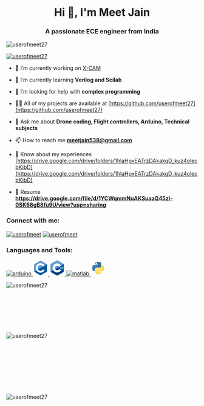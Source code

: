 <h1 align="center">Hi 👋, I'm Meet Jain</h1>
<h3 align="center">A passionate ECE engineer from India</h3>

<p align="left"> <img src="https://komarev.com/ghpvc/?username=userofmeet27&label=Profile%20views&color=010b13&style=flat" alt="userofmeet27" /> </p>

<p align="left"> <a href="https://github.com/ryo-ma/github-profile-trophy"><img src="https://github-profile-trophy.vercel.app/?username=userofmeet27" alt="userofmeet27" /></a> </p>

- 🔭 I’m currently working on [X-CAM](https://drive.google.com/drive/folders/1--gNzvGMa0st0W7mWlEFIKzqeLOYO02-?usp=sharing)

- 🌱 I’m currently learning **Verilog and Scilab**

- 🤝 I’m looking for help with **complex programming**

- 👨‍💻 All of my projects are available at [https://github.com/userofmeet27](https://github.com/userofmeet27)

- 💬 Ask me about **Drone coding, Flight controllers, Arduino, Technical subjects**

- 📫 How to reach me **meetjain538@gmail.com**

- 📄 Know about my experiences [https://drive.google.com/drive/folders/1hlaHpxEATrzDAkakgD_kuz4olecbKibD](https://drive.google.com/drive/folders/1hlaHpxEATrzDAkakgD_kuz4olecbKibD)

- 📄 Resume **https://drive.google.com/file/d/1YCWqmmNuAKSuaaQ45zl-0SK68gB8fu9U/view?usp=sharing**

<h3 align="left">Connect with me:</h3>
<p align="left">
<a href="https://linkedin.com/in/userofmeet" target="blank"><img align="center" src="https://raw.githubusercontent.com/rahuldkjain/github-profile-readme-generator/master/src/images/icons/Social/linked-in-alt.svg" alt="userofmeet" height="30" width="40" /></a>
<a href="https://instagram.com/userofmeet" target="blank"><img align="center" src="https://raw.githubusercontent.com/rahuldkjain/github-profile-readme-generator/master/src/images/icons/Social/instagram.svg" alt="userofmeet" height="30" width="40" /></a>
</p>

<h3 align="left">Languages and Tools:</h3>
<p align="left"> <a href="https://www.arduino.cc/" target="_blank" rel="noreferrer"> <img src="https://cdn.worldvectorlogo.com/logos/arduino-1.svg" alt="arduino" width="40" height="40"/> </a> <a href="https://www.cprogramming.com/" target="_blank" rel="noreferrer"> <img src="https://raw.githubusercontent.com/devicons/devicon/master/icons/c/c-original.svg" alt="c" width="40" height="40"/> </a> <a href="https://www.w3schools.com/cpp/" target="_blank" rel="noreferrer"> <img src="https://raw.githubusercontent.com/devicons/devicon/master/icons/cplusplus/cplusplus-original.svg" alt="cplusplus" width="40" height="40"/> </a> <a href="https://www.mathworks.com/" target="_blank" rel="noreferrer"> <img src="https://upload.wikimedia.org/wikipedia/commons/2/21/Matlab_Logo.png" alt="matlab" width="40" height="40"/> </a> <a href="https://www.python.org" target="_blank" rel="noreferrer"> <img src="https://raw.githubusercontent.com/devicons/devicon/master/icons/python/python-original.svg" alt="python" width="40" height="40"/> </a> </p>

<p><img align="left" src="https://github-readme-stats.vercel.app/api/top-langs?username=userofmeet27&show_icons=true&theme=dark&locale=en&layout=compact" alt="userofmeet27" /></p>

<br/><br/><br/><br/><br/><br/><br/><p>&nbsp;<img align="left" src="https://github-readme-stats.vercel.app/api?username=userofmeet27&show_icons=true&theme=dark&locale=en" alt="userofmeet27" /></p><br/>

<br/><br/><br/><br/><br/><p><img align="left" src="https://github-readme-streak-stats.herokuapp.com/?user=userofmeet27&theme=dark" alt="userofmeet27" /></p>

